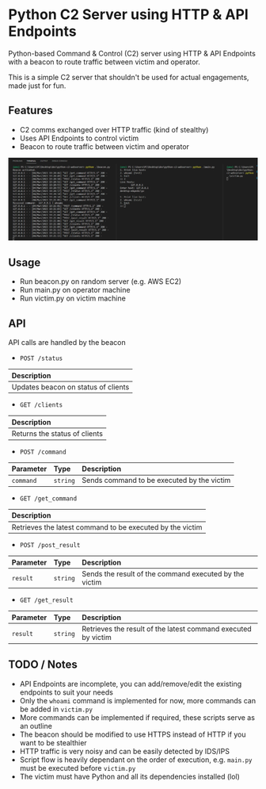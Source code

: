 # Python C2 Server using HTTP & API Endpoints 
Python-based Command & Control (C2) server using HTTP & API Endpoints with a beacon to route traffic between victim and operator. 

This is a simple C2 server that shouldn't be used for actual engagements, made just for fun.





## Features

- C2 comms exchanged over HTTP traffic (kind of stealthy)
- Uses API Endpoints to control victim
- Beacon to route traffic between victim and operator


![img/32726b9450a2eed6d5c5afabdfa671a5.png)](img/32726b9450a2eed6d5c5afabdfa671a5.png)



## Usage
- Run beacon.py on random server (e.g. AWS EC2)
- Run main.py on operator machine
- Run victim.py on victim machine



## API
API calls are handled by the beacon
- ```POST /status```

| Description                        |
| :-------------------------         |
| Updates beacon on status of clients |

- ```GET /clients```

| Description                        |
| :-------------------------         |
| Returns the status of clients |

- ```POST /command```

| Parameter | Type     | Description                       |
| :-------- | :------- | :-------------------------------- |
| `command`      | `string` | Sends command to be executed by the victim  |

- ```GET /get_command```

| Description                        |
| :-------------------------         |
| Retrieves the latest command to be executed by the victim |

- ```POST /post_result```

| Parameter | Type     | Description                       |
| :-------- | :------- | :-------------------------------- |
| `result`  | `string` | Sends the result of the command executed by the victim  |

- ```GET /get_result```

| Parameter | Type     | Description                       |
| :-------- | :------- | :-------------------------------- |
| `result`  | `string` | Retrieves the result of the latest command executed by victim  |


## TODO / Notes
- API Endpoints are incomplete, you can add/remove/edit the existing endpoints to suit your needs
- Only the `whoami` command is implemented for now, more commands can be added in `victim.py`
- More commands can be implemented if required, these scripts serve as an outline
- The beacon should be modified to use HTTPS instead of HTTP if you want to be stealthier
- HTTP traffic is very noisy and can be easily detected by IDS/IPS
- Script flow is heavily dependant on the order of execution, e.g. `main.py` must be executed before `victim.py`
- The victim must have Python and all its dependencies installed (lol)

